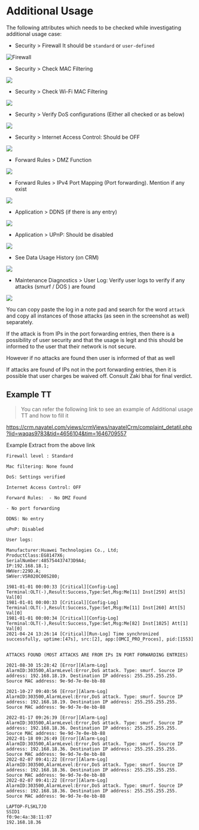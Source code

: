 # Additional Usage

The following attributes which needs to be checked while investigating additional usage case:

- Security > Firewall It should be `standard` or `user-defined`

![Firewall](https://cdn.discordapp.com/attachments/475611486996398121/953321189793746944/Screen_Shot_2022-03-15_at_8.55.51_PM.png)

- Security > Check MAC Filtering

![](https://cdn.discordapp.com/attachments/475611486996398121/953322673977585664/Screen_Shot_2022-03-15_at_9.01.39_PM.png)

- Security > Check Wi-Fi MAC Filtering

![](https://cdn.discordapp.com/attachments/475611486996398121/953322661445001216/Screen_Shot_2022-03-15_at_9.01.47_PM.png)

- Security > Verify DoS configurations (Either all checked or as below)

![](https://cdn.discordapp.com/attachments/475611486996398121/953322828072120360/Screen_Shot_2022-03-15_at_9.04.23_PM.png)

- Security > Internet Access Control: Should be OFF

![](https://cdn.discordapp.com/attachments/475611486996398121/953322975652888646/Screen_Shot_2022-03-15_at_9.05.00_PM.png)

- Forward Rules > DMZ Function

![](https://cdn.discordapp.com/attachments/475611486996398121/953323864979542146/Screen_Shot_2022-03-15_at_9.08.16_PM.png)

- Forward Rules > IPv4 Port Mapping (Port forwarding). Mention if any exist

![](https://cdn.discordapp.com/attachments/475611486996398121/953323855043264522/Screen_Shot_2022-03-15_at_9.08.28_PM.png)

- Application > DDNS (if there is any entry)

![](https://cdn.discordapp.com/attachments/475611486996398121/953323551597928468/Screen_Shot_2022-03-15_at_9.06.01_PM.png)

- Application > UPnP: Should be disabled

![](https://cdn.discordapp.com/attachments/475611486996398121/953323566613532702/Screen_Shot_2022-03-15_at_9.05.48_PM.png)

- See Data Usage History (on CRM)

![](https://cdn.discordapp.com/attachments/475611486996398121/953326123444477962/Screen_Shot_2022-03-15_at_9.17.28_PM.png)

- Maintenance Diagnostics > User Log: Verify user logs to verify if any attacks (smurf / DOS ) are found

![](https://cdn.discordapp.com/attachments/475611486996398121/953324662765547550/Screen_Shot_2022-03-15_at_9.11.33_PM.png)

You can copy paste the log in a note pad and search for the word `attack` and copy all instances of those attacks (as seen in the screenshot as well) separately. 

If the attack is from IPs in the port forwarding entries, then there is a possibility of user security and that the usage is legit and this should be informed to the user that their network is not secure. 

However if no attacks are found then user is informed of that as well

If attacks are found of IPs not in the port forwarding entries, then it is possible that user charges be waived off. Consult Zaki bhai for final verdict.

## Example TT

> You can refer the following link to see an example of Additional usage TT and how to fill it 

https://crm.nayatel.com/views/crmViews/nayatelCrm/complaint_detatil.php?lid=waqas9783&tid=4656104&tim=1646709557


Example Extract from the above link

```
Firewall level : Standard

Mac filtering: None found

DoS: Settings verified

Internet Access Control: OFF

Forward Rules:  - No DMZ Found

- No port forwarding

DDNS: No entry

uPnP: Disabled

User logs:

Manufacturer:Huawei Technologies Co., Ltd;
ProductClass:EG8147X6;
SerialNumber:485754437473D9A4;
IP:192.168.18.1;
HWVer:229D.A;
SWVer:V5R020C00S280;

1981-01-01 00:00:33 [Critical][Config-Log] Terminal:OLT(-),Result:Success,Type:Set,Msg:Me[11] Inst[259] Att[5] Val[0]
1981-01-01 00:00:33 [Critical][Config-Log] Terminal:OLT(-),Result:Success,Type:Set,Msg:Me[11] Inst[260] Att[5] Val[0]
1981-01-01 00:00:34 [Critical][Config-Log] Terminal:OLT(-),Result:Success,Type:Set,Msg:Me[82] Inst[1025] Att[1] Val[0]
2021-04-24 13:26:14 [Critical][Run-Log] Time synchronized successfully, uptime:[47s], src:[2], app:[OMCI_PRO_Proces], pid:[1553]


ATTACKS FOUND (MOST ATTACKS ARE FROM IPs IN PORT FORWARDING ENTRIES)

2021-08-30 15:28:42 [Error][Alarm-Log] AlarmID:303500,AlarmLevel:Error,DoS attack. Type: smurf. Source IP address: 192.168.18.19. Destination IP address: 255.255.255.255. Source MAC address: 9e-9d-7e-0e-bb-88

2021-10-27 09:40:56 [Error][Alarm-Log] AlarmID:303500,AlarmLevel:Error,DoS attack. Type: smurf. Source IP address: 192.168.18.19. Destination IP address: 255.255.255.255. Source MAC address: 9e-9d-7e-0e-bb-88

2022-01-17 09:26:39 [Error][Alarm-Log] AlarmID:303500,AlarmLevel:Error,DoS attack. Type: smurf. Source IP address: 192.168.18.36. Destination IP address: 255.255.255.255. Source MAC address: 9e-9d-7e-0e-bb-88
2022-01-18 09:26:49 [Error][Alarm-Log] AlarmID:303500,AlarmLevel:Error,DoS attack. Type: smurf. Source IP address: 192.168.18.36. Destination IP address: 255.255.255.255. Source MAC address: 9e-9d-7e-0e-bb-88
2022-02-07 09:41:22 [Error][Alarm-Log] AlarmID:303500,AlarmLevel:Error,DoS attack. Type: smurf. Source IP address: 192.168.18.36. Destination IP address: 255.255.255.255. Source MAC address: 9e-9d-7e-0e-bb-88
2022-02-07 09:41:22 [Error][Alarm-Log] AlarmID:303500,AlarmLevel:Error,DoS attack. Type: smurf. Source IP address: 192.168.18.36. Destination IP address: 255.255.255.255. Source MAC address: 9e-9d-7e-0e-bb-88

LAPTOP-FLSKL7JO
SSID1
f0:9e:4a:38:11:07
192.168.18.36
```
